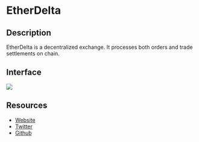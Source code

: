 # EtherDelta

## Description

EtherDelta is a decentralized exchange. It processes both orders and trade settlements on chain.

## Interface

![](/assets/images/etherdelta.png)

## Resources

* [Website](https://etherdelta.com/)  
* [Twitter](https://twitter.com/etherdelta)  
* [Github](https://github.com/etherdelta)

